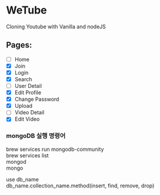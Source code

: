 # WeTube

Cloning Youtube with Vanilla and nodeJS

## Pages:

- [ ] Home
- [x] Join
- [x] Login
- [x] Search
- [ ] User Detail
- [x] Edit Profile
- [x] Change Password
- [x] Upload
- [ ] Video Detail
- [x] Edit Video

### mongoDB 실행 명령어
brew services run mongodb-community  
brew services list  
mongod  
mongo  
  
use db_name  
db_name.collection_name.method(insert, find, remove, drop)